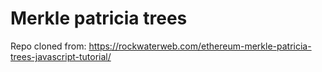 # Merkle patricia trees

Repo cloned from: https://rockwaterweb.com/ethereum-merkle-patricia-trees-javascript-tutorial/